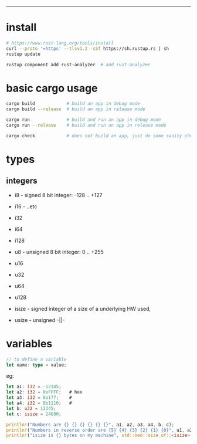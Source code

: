 ---
# install
```sh
# https://www.rust-lang.org/tools/install
curl --proto '=https' --tlsv1.2 -sSf https://sh.rustup.rs | sh
rustup update

rustup component add rust-analyzer  # add rust-analyzer
```

# basic cargo usage
```sh
cargo build            # build an app in debug mode
cargo build --release  # build an app in release mode

cargo run              # build and run an app in debug mode
cargo run --release    # build and run an app in release mode

cargo check            # does not build an app, just do some sanity checking
```

# types

## integers
- i8 - signed 8 bit integer: -128 .. +127
- i16 - ..etc
- i32
- i64
- i128
- u8 - unsigned 8 bit integer: 0 .. +255
- u16
- u32
- u64
- u128

- isize - signed integer of a size of a underlying HW used, 
- usize - unsigned -||-

## 

# variables
```rust
// to define a variable
let name: type = value;
```

eg:
```rust
let a1: i32 = -12345;
let a2: i32 = 0xFFFF;   # hex
let a3: i32 = 0o177;    #
let a4: i32 = 0b1110;   # 
let b: u32 = 12345;
let c: isize = 24680;

println!("Numbers are {} {} {} {} {} {}", a1, a2, a3, a4, b, c);
println!("Numbers in reverse order are {5} {4} {3} {2} {1} {0}", a1, a2, a3, a4, b, c);
println!("isize is {} bytes on my machine", std::mem::size_of::<isize>());
```